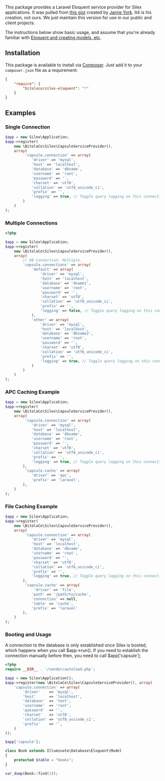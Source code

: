 This package provides a Laravel Eloquent service provider for Silex applications.
It was pulled from [this gist](https://gist.github.com/ziadoz/7326872) created by
[Jamie York](https://github.com/ziadoz). It4 is his creation, not ours. We just 
maintain this version for use in our public and client projects.

The instructions below show basic usage, and assume that you're already familiar
with [Eloquent and creating models, etc](http://laravel.com/docs/4.2/eloquent).

## Installation

This package is available to install via [Composer](https://getcomposer.org/). Just add
it to your `composer.json` file as a requirement:

```json
{
	"require": {
		"bitolaco/silex-eloquent": "*"
	}
}
```


## Examples

### Single Connection

```php
$app = new Silex\Application;
$app->register(
	new \BitolaCo\Silex\CapsuleServiceProvider(),
	array( 
		 'capsule.connection' => array(
			'driver' => 'mysql',
			'host' => 'localhost',
			'database' => 'dbname',
			'username' => 'root',
			'password' => '',
			'charset' => 'utf8',
			'collation' => 'utf8_unicode_ci',
			'prefix' => '',
			'logging' => true, // Toggle query logging on this connection.
		)
	)
);
```

### Multiple Connections
```php
<?php

$app = new Silex\Application;
$app->register(
	new \BitolaCo\Silex\CapsuleServiceProvider(),
	array(
		// DB Connection: Multiple.
		'capsule.connections' => array(
			'default' => array(
				'driver' => 'mysql',
				'host' => 'localhost',
				'database' => 'dname1',
				'username' => 'root',
				'password' => '',
				'charset' => 'utf8',
				'collation' => 'utf8_unicode_ci',
				'prefix' => '',
				'logging' => false, // Toggle query logging on this connection.
			),
			'other' => array(
				'driver' => 'mysql',
				'host' => 'localhost',
				'database' => 'dbname2',
				'username' => 'root',
				'password' => '',
				'charset' => 'utf8',
				'collation' => 'utf8_unicode_ci',
				'prefix' => '',
				'logging' => true, // Toggle query logging on this connection.
			)
		)
	)
);
```


### APC Caching Example

```php
$app = new Silex\Application;
$app->register(
	new \BitolaCo\Silex\CapsuleServiceProvider(),
	array( 
		 'capsule.connection' => array(
			'driver' => 'mysql',
			'host' => 'localhost',
			'database' => 'dbname',
			'username' => 'root',
			'password' => '',
			'charset' => 'utf8',
			'collation' => 'utf8_unicode_ci',
			'prefix' => '',
			'logging' => true, // Toggle query logging on this connection.
		),
		 'capsule.cache' => array(
			'driver' => 'apc',
			'prefix' => 'laravel',
		),
	)
);
```

### File Caching Example

```php
$app = new Silex\Application;
$app->register(
	new \BitolaCo\Silex\CapsuleServiceProvider(),
	array( 
		 'capsule.connection' => array(
			'driver' => 'mysql',
			'host' => 'localhost',
			'database' => 'dbname',
			'username' => 'root',
			'password' => '',
			'charset' => 'utf8',
			'collation' => 'utf8_unicode_ci',
			'prefix' => '',
			'logging' => true, // Toggle query logging on this connection.
		),
		 'capsule.cache' => array(
			 'driver' => 'file',
			'path' => '/path/to/cache',
			'connection' => null,
			'table' => 'cache',
			'prefix' => 'laravel'
		),
	)
);
```

### Booting and Usage

A connection to the database is only established once Silex is booted, 
which happens when you call $app->run(). If you need to establish the 
connection manually before then, you need to call $app['capsule'];

```php
<?php
require __DIR__ . '/vendor/autoload.php';

$app = new Silex\Application();
$app->register(new \BitolaCo\Silex\CapsuleServiceProvider(), array(
    'capsule.connection' => array(
        'driver'    => 'mysql',
        'host'      => 'localhost',
        'database'  => 'test',
        'username'  => 'root',
        'password'  => '',
        'charset'   => 'utf8',
        'collation' => 'utf8_unicode_ci',
        'prefix'    => '',
    )
));

$app['capsule'];

class Book extends Illuminate\Database\Eloquent\Model 
{
    protected $table = "books";
}

var_dump(Book::find(1));
```